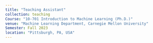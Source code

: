 ```yaml
---
title: "Teaching Assistant"
collection: teaching
Course: "10-701 Introduction to Machine Learning (Ph.D.)"
venue: "Machine Learning Department, Carnegie Mellon University"
Semester: Fall 2023
location: "Pittsburgh, PA, USA"
---
```

